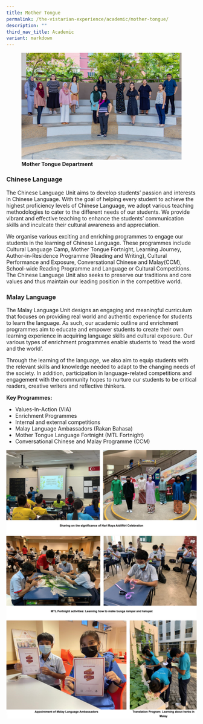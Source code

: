 ```yaml
---
title: Mother Tongue
permalink: /the-vistarian-experience/academic/mother-tongue/
description: ""
third_nav_title: Academic
variant: markdown
---
```

<figure>
<img src="/images/Mother%20Tongue%20Department.jpg">
<figcaption> <strong> Mother Tongue Department</strong> </figcaption>
</figure>

### Chinese Language

The Chinese Language Unit aims to develop students’ passion and interests in Chinese Language. With the goal of helping every student to achieve the highest proficiency levels of Chinese Language, we adopt various teaching methodologies to cater to the different needs of our students. We provide vibrant and effective teaching to enhance the students’ communication skills and inculcate their cultural awareness and appreciation.&nbsp;

We organise various exciting and enriching programmes to engage our students in the learning of Chinese Language. These programmes include Cultural Language Camp, Mother Tongue Fortnight, Learning Journey, Author-in-Residence Programme (Reading and Writing), Cultural Performance and Exposure, Conversational Chinese and Malay(CCM), School-wide Reading Programme and Language or Cultural Competitions. The Chinese Language Unit also seeks to preserve our traditions and core values and thus maintain our leading position in the competitive world.



### Malay Language

The Malay Language Unit designs an engaging and meaningful curriculum that focuses on providing real world and authentic experience for students to learn the language. As such, our academic outline and enrichment programmes aim to educate and empower students to create their own learning experience in acquiring language skills and cultural exposure. Our various types of enrichment programmes enable students to ‘read the word and the world’.

  

Through the learning of the language, we also aim to equip students with the relevant skills and knowledge needed to adapt to the changing needs of the society. In addition, participation in language-related competitions and engagement with the community hopes to nurture our students to be critical readers, creative writers and reflective thinkers.  

  

**Key Programmes:**

*   Values-In-Action (VIA)
*   Enrichment Programmes
*   Internal and external competitions
*   Malay Language Ambassadors (Rakan Bahasa)
*   Mother Tongue Language Fortnight (MTL Fortnight)
*   Conversational Chinese and Malay Programme (CCM)

![](/images/ML1.png)
![](/images/ML2.png)
![](/images/ML3.png)